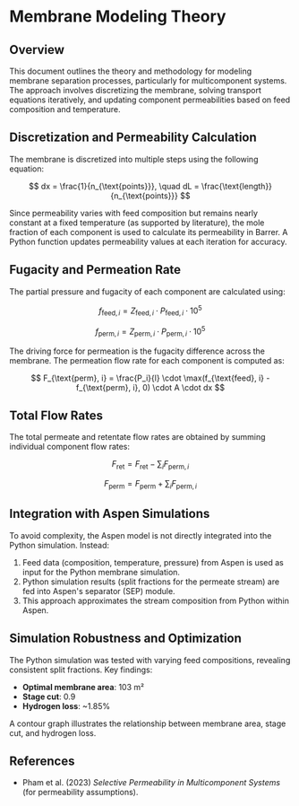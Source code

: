 # Membrane Modeling Theory

## Overview
This document outlines the theory and methodology for modeling membrane separation processes, particularly for multicomponent systems. The approach involves discretizing the membrane, solving transport equations iteratively, and updating component permeabilities based on feed composition and temperature.

## Discretization and Permeability Calculation
The membrane is discretized into multiple steps using the following equation:

$$
dx = \frac{1}{n_{\text{points}}}, \quad dL = \frac{\text{length}}{n_{\text{points}}}
$$

Since permeability varies with feed composition but remains nearly constant at a fixed temperature (as supported by literature), the mole fraction of each component is used to calculate its permeability in Barrer. A Python function updates permeability values at each iteration for accuracy.

## Fugacity and Permeation Rate
The partial pressure and fugacity of each component are calculated using:

$$
f_{\text{feed}, i} = Z_{\text{feed}, i} \cdot P_{\text{feed}, i} \cdot 10^5
$$

$$
f_{\text{perm}, i} = Z_{\text{perm}, i} \cdot P_{\text{perm}, i} \cdot 10^5
$$

The driving force for permeation is the fugacity difference across the membrane. The permeation flow rate for each component is computed as:

$$
F_{\text{perm}, i} = \frac{P_i}{l} \cdot \max(f_{\text{feed}, i} - f_{\text{perm}, i}, 0) \cdot A \cdot dx
$$

## Total Flow Rates
The total permeate and retentate flow rates are obtained by summing individual component flow rates:

$$
F_{\text{ret}} = F_{\text{ret}} - \sum_{i} F_{\text{perm}, i}
$$

$$
F_{\text{perm}} = F_{\text{perm}} + \sum_{i} F_{\text{perm}, i}
$$

## Integration with Aspen Simulations
To avoid complexity, the Aspen model is not directly integrated into the Python simulation. Instead:
1. Feed data (composition, temperature, pressure) from Aspen is used as input for the Python membrane simulation.
2. Python simulation results (split fractions for the permeate stream) are fed into Aspen's separator (SEP) module.
3. This approach approximates the stream composition from Python within Aspen.

## Simulation Robustness and Optimization
The Python simulation was tested with varying feed compositions, revealing consistent split fractions. Key findings:
- **Optimal membrane area**: 103 m²  
- **Stage cut**: 0.9  
- **Hydrogen loss**: ~1.85%  

A contour graph illustrates the relationship between membrane area, stage cut, and hydrogen loss.

## References
- Pham et al. (2023) *Selective Permeability in Multicomponent Systems* (for permeability assumptions).
